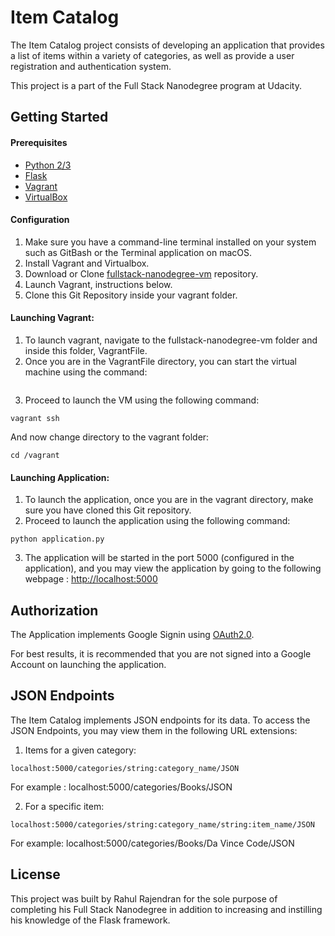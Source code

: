 # Item Catalog
The Item Catalog project consists of developing an application that provides a list of items within a variety of categories, as well as provide a user registration and authentication system.

This project is a part of the Full Stack Nanodegree program at Udacity.

## Getting Started

#### Prerequisites
*  [Python 2/3](https://www.python.org/)
*  [Flask](http://flask.pocoo.org/)
*  [Vagrant](https://www.vagrantup.com/)
* [VirtualBox](https://www.virtualbox.org/)

#### Configuration
1. Make sure you have a command-line terminal installed on your system such as GitBash or the Terminal application on macOS.
2. Install Vagrant and Virtualbox.
3. Download or Clone [fullstack-nanodegree-vm](https://github.com/udacity/fullstack-nanodegree-vm) repository.
4. Launch Vagrant, instructions below.
5. Clone this Git Repository inside your vagrant folder.

#### Launching Vagrant:
1. To launch vagrant, navigate to the fullstack-nanodegree-vm folder and inside this folder, VagrantFile.
2. Once you are in the VagrantFile directory, you can start the virtual machine using the command:
```vagrant up
```
3. Proceed to launch the VM using the following command:
```
vagrant ssh
```
And now change directory to the vagrant folder:
```
cd /vagrant
```

#### Launching Application:
1. To launch the application, once you are in the vagrant directory, make sure you have cloned this Git repository.
2. Proceed to launch the application using the following command:
```
python application.py
```
3. The application will be started in the port 5000 (configured in the application), and you may view the application by going to the following webpage :
[http://localhost:5000](http://localhost:5000)

## Authorization
The Application implements Google Signin using [OAuth2.0](https://oauth.net/2/).

For best results, it is recommended that you are not signed into a Google Account on launching the application.

## JSON Endpoints
The Item Catalog implements JSON endpoints for its data. To access the JSON Endpoints, you may view them in the following URL extensions:

1. Items for a given category:
```
localhost:5000/categories/string:category_name/JSON
```
For example : localhost:5000/categories/Books/JSON

2. For a specific item:
```
localhost:5000/categories/string:category_name/string:item_name/JSON
```
For example:
localhost:5000/categories/Books/Da Vince Code/JSON

## License
This project was built by Rahul Rajendran for the sole purpose of completing his Full Stack Nanodegree in addition to increasing and instilling his knowledge of the Flask framework.
